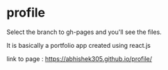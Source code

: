 # profile

Select the branch to gh-pages and you'll see the files.

It is basically a portfolio app created using react.js 

link to page : https://abhishek305.github.io/profile/
